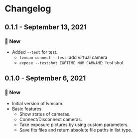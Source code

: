 # Changelog

## 0.1.1 - September 13, 2021

### 🚀 New

* Added `--test` for test.
    * `lvmcam connect --test`: add virtual camera
    * `expose --testshot EXPTIME NUM CAMNAME`: Test shot

## 0.1.0 - September 6, 2021

### 🚀 New

* Initial version of lvmcam.
* Basic features.
    * Show status of cameras.
    * Connect/Disconnect cameras.
    * Take exposure pictures by using custom parameters.
    * Save fits files and return absolute file paths in list type.